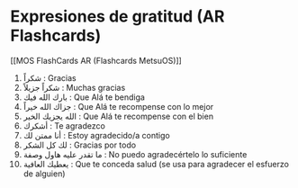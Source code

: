# Expresiones de gratitud (AR Flashcards)

[[MOS FlashCards AR (Flashcards MetsuOS)]]

1. شكراً : Gracias
2. شكراً جزيلاً : Muchas gracias
3. بارك الله فيك : Que Alá te bendiga
4. جزاك الله خيراً : Que Alá te recompense con lo mejor
5. الله يجزيك الخير : Que Alá te recompense con el bien
6. أشكرك : Te agradezco
7. أنا ممتن لك : Estoy agradecido/a contigo
8. لك كل الشكر : Gracias por todo
9. ما تقدر عليه هاول وصفة : No puedo agradecértelo lo suficiente
10. يعطيك العافية : Que te conceda salud (se usa para agradecer el esfuerzo de alguien)
